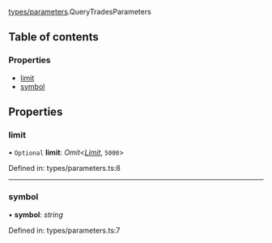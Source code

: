 [types/parameters](../modules/Module:-types/parameters).QueryTradesParameters

## Table of contents

### Properties

- [limit](./Interface:-QueryTradesParameters#limit)
- [symbol](./Interface:-QueryTradesParameters#symbol)

## Properties

### limit

• `Optional` **limit**: *Omit*<[*Limit*](../modules/Module:-types/enums#limit), ``5000``\>

Defined in: types/parameters.ts:8

___

### symbol

• **symbol**: *string*

Defined in: types/parameters.ts:7
